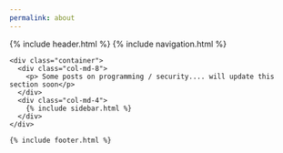 ```yaml
---
permalink: about
---
```

<html>
  {% include header.html %}
  <body>
    {% include navigation.html %}

    <div class="container">
      <div class="col-md-8">
        <p> Some posts on programming / security.... will update this section soon</p>
      </div>
      <div class="col-md-4">
        {% include sidebar.html %}
      </div>
    </div>

    {% include footer.html %}
  </body>
</html>
